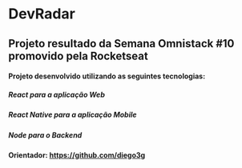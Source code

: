 # DevRadar
## Projeto resultado da Semana Omnistack #10 promovido pela Rocketseat

#### Projeto desenvolvido utilizando as seguintes tecnologias:
##### React para a aplicação Web
##### React Native para a aplicação Mobile
##### Node para o Backend

#### Orientador: https://github.com/diego3g
